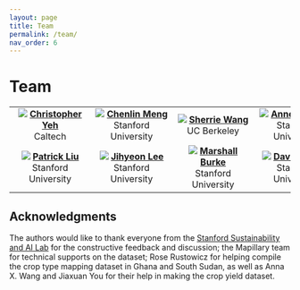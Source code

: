 ```yaml
---
layout: page
title: Team
permalink: /team/
nav_order: 6
---
```


# Team

<table>
  <tr>
    <td><div style="margin: 0 auto; width: 130px; text-align: center">
      <img src="{{ site.baseurl }}/assets/images/team/chrisyeh.jpg" class="img-responsive" />
      <strong><a href="https://chrisyeh96.github.io/">Christopher Yeh</a></strong><br />Caltech
    </div></td>
    <td><div style="margin: 0 auto; width: 130px; text-align: center">
      <img src="{{ site.baseurl }}/assets/images/team/chenlinmeng.jpg" class="img-responsive" />
      <strong><a href="https://cs.stanford.edu/~chenlin/">Chenlin Meng</a></strong><br />Stanford University
    </div></td>
    <td><div style="margin: 0 auto; width: 130px; text-align: center">
      <img src="{{ site.baseurl }}/assets/images/team/sherriewang.jpg" class="img-responsive" />
      <strong><a href="https://sustain.stanford.edu/">Sherrie Wang</a></strong><br />UC Berkeley
    </div></td>
    <td><div style="margin: 0 auto; width: 130px; text-align: center">
      <img src="{{ site.baseurl }}/assets/images/africa-croptype1.png" class="img-responsive" />
      <strong><a href="https://sustain.stanford.edu/">Anne Driscoll</a></strong><br />Stanford University
    </div></td>
    <td><div style="margin: 0 auto; width: 130px; text-align: center">
      <img src="{{ site.baseurl }}/assets/images/team/erikrozi.png" class="img-responsive" />
      <strong><a href="https://www.linkedin.com/in/erik-rozi/">Erik Rozi</a></strong><br />Stanford University
    </div></td>
  </tr>
  <tr>
    <td><div style="margin: 0 auto; width: 130px; text-align: center">
      <img src="{{ site.baseurl }}/assets/images/team/patrickliu.jpg" class="img-responsive" />
      <strong><a href="https://sustain.stanford.edu/">Patrick Liu</a></strong><br />Stanford University
    </div></td>
    <td><div style="margin: 0 auto; width: 130px; text-align: center">
      <img src="{{ site.baseurl }}/assets/images/team/jihyeonlee.jpg" class="img-responsive" />
      <strong><a href="https://jlee24.github.io/">Jihyeon Lee</a></strong><br />Stanford University
    </div></td>
    <td><div style="margin: 0 auto; width: 130px; text-align: center">
      <img src="{{ site.baseurl }}/assets/images/team/marshallburke.jpg" class="img-responsive" />
      <strong><a href="https://web.stanford.edu/~mburke/">Marshall Burke</a></strong><br />Stanford University
    </div></td>
    <td><div style="margin: 0 auto; width: 130px; text-align: center">
      <img src="{{ site.baseurl }}/assets/images/team/davidlobell.jpg" class="img-responsive" />
      <strong><a href="https://fse.fsi.stanford.edu/people/david_lobell">David Lobell</a></strong><br />Stanford University
    </div></td>
    <td><div style="margin: 0 auto; width: 130px; text-align: center">
      <img src="{{ site.baseurl }}/assets/images/team/stefanoermon.jpg" class="img-responsive" />
      <strong><a href="https://cs.stanford.edu/~ermon/">Stefano Ermon</a></strong><br />Stanford University
    </div></td>
  </tr>
</table>

## Acknowledgments

The authors would like to thank everyone from the [Stanford Sustainability and AI Lab](https://sustain.stanford.edu) for the constructive feedback and discussion; the Mapillary team for technical supports on the dataset; Rose Rustowicz for helping compile the crop type mapping dataset in Ghana and South Sudan, as well as Anna X. Wang and Jiaxuan You for their help in making the crop yield dataset.
